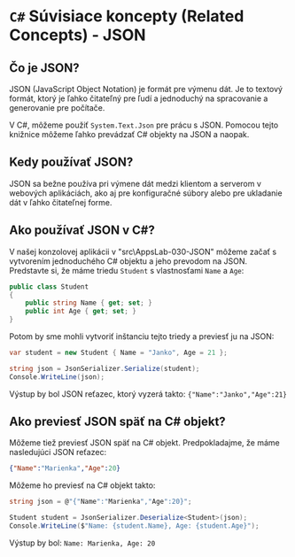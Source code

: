 # `C#` Súvisiace koncepty (Related Concepts) - JSON

## Čo je JSON?

JSON (JavaScript Object Notation) je formát pre výmenu dát. Je to textový formát, ktorý je ľahko čitateľný pre ľudí a jednoduchý na spracovanie a generovanie pre počítače.

V C#, môžeme použiť `System.Text.Json` pre prácu s JSON. Pomocou tejto knižnice môžeme ľahko prevádzať C# objekty na JSON a naopak.

## Kedy používať JSON?

JSON sa bežne používa pri výmene dát medzi klientom a serverom v webových aplikáciách, ako aj pre konfiguračné súbory alebo pre ukladanie dát v ľahko čitateľnej forme.

## Ako používať JSON v C#?

V našej konzolovej aplikácii v "src\AppsLab-030-JSON" môžeme začať s vytvorením jednoduchého C# objektu a jeho prevodom na JSON. Predstavte si, že máme triedu `Student` s vlastnosťami `Name` a `Age`:

```csharp
public class Student
{
    public string Name { get; set; }
    public int Age { get; set; }
}
```

Potom by sme mohli vytvoriť inštanciu tejto triedy a previesť ju na JSON:

```csharp
var student = new Student { Name = "Janko", Age = 21 };

string json = JsonSerializer.Serialize(student);
Console.WriteLine(json);
```

Výstup by bol JSON reťazec, ktorý vyzerá takto: `{"Name":"Janko","Age":21}`

## Ako previesť JSON späť na C# objekt?

Môžeme tiež previesť JSON späť na C# objekt. Predpokladajme, že máme nasledujúci JSON reťazec:

```json
{"Name":"Marienka","Age":20}
```

Môžeme ho previesť na C# objekt takto:

```csharp
string json = @"{"Name":"Marienka","Age":20}";

Student student = JsonSerializer.Deserialize<Student>(json);
Console.WriteLine($"Name: {student.Name}, Age: {student.Age}");
```

Výstup by bol: `Name: Marienka, Age: 20`
